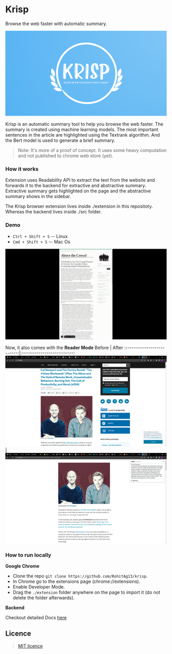 # Krisp
Browse the web faster with automatic summary.

![Krisp banner](/public/krisp_logo.png)

Krisp is an automatic summary tool to help you browse the web faster. The summary is created using machine learning models. The most important sentences in the article are highlighted using the Textrank algorithm. And the Bert model is used to generate a brief summary.

> Note: It's more of a proof of concept. It uses some heavy computation and not published to chrome web store (yet).

### How it works

Extension uses Readability API to extract the text from the website and forwards it to the backend for extractive and abstractive summary. Extractive summary gets highlighted on the page and the abstractive summary shows in the sidebar.

The Krisp browser extension lives inside ./extension in this repositoty. Whereas the backend lives inside ./src folder.

### Demo

* `Ctrl + Shift + S` -- Linux
* `Cmd + Shift + S` -- Mac Os

![Krisp Workflow](/public/workflow.gif)


Now, it also comes with the **Reader Mode**
Before             |  After
:-------------------------:|:-------------------------:
![](/public/before_reader_mode.png)  |  ![](/public/after_reader_mode.png)
### How to run locally


**Google Chrome**

* Clone the repo `git clone https://github.com/RohitAg13/krisp`.
* In Chrome go to the extensions page (chrome://extensions).
* Enable Developer Mode.
* Drag the `./extension` folder anywhere on the page to import it (do not delete the folder afterwards).


**Backend**

Checkout detailed Docs [here](/src/)


## Licence

> [MIT licence](./LICENSE)
